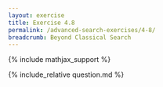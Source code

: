 ```yaml
---
layout: exercise
title: Exercise 4.8
permalink: /advanced-search-exercises/4-8/
breadcrumb: Beyond Classical Search
---
```


{% include mathjax_support %}

<div><i class="arrow-up loader" data-chapter="advanced-search-exercises" data-exercise="ex_8" data-rating="0"></i></div>
{% include_relative question.md %}
